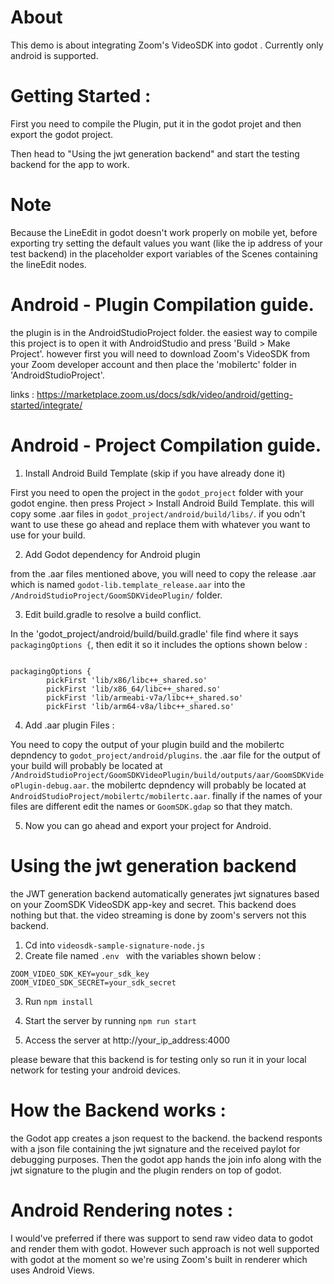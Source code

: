 # About

This demo is about integrating Zoom's VideoSDK into godot .
Currently only android is supported.

# Getting Started :
First you need to compile the Plugin, put it in the godot projet and then export the godot project.

Then head to "Using the jwt generation backend" and start the testing backend for the app to work.

# Note
Because the LineEdit in godot doesn't work properly on mobile yet, before exporting try setting the default values you want (like the ip address of your test backend) in the placeholder export variables of the Scenes containing the lineEdit nodes.

# Android - Plugin Compilation guide.

the plugin is in the AndroidStudioProject folder. the easiest way to compile this project is to open it with AndroidStudio and press 'Build > Make Project'. however first you will need to download Zoom's VideoSDK from your Zoom developer account and then place the 'mobilertc' folder in 'AndroidStudioProject'.

links :
https://marketplace.zoom.us/docs/sdk/video/android/getting-started/integrate/

# Android - Project Compilation guide.

1. Install Android Build Template (skip if you have already done it)

First you need to open the project in the ``` godot_project ``` folder with your godot engine. then press Project > Install Android Build Template. this will copy some .aar files in ``` godot_project/android/build/libs/ ```. if you odn't want to use these go ahead and replace them with whatever you want to use for your build.

2. Add Godot dependency for Android plugin

from the .aar files mentioned above, you will need to copy the release .aar which is named ```godot-lib.template_release.aar``` into the ```/AndroidStudioProject/GoomSDKVideoPlugin/``` folder.

3. Edit build.gradle to resolve a build conflict.

In the 'godot_project/android/build/build.gradle' file find where it says ``` packagingOptions { ```, then edit it so it includes the options shown below :

```

packagingOptions {
        pickFirst 'lib/x86/libc++_shared.so'
        pickFirst 'lib/x86_64/libc++_shared.so'
        pickFirst 'lib/armeabi-v7a/libc++_shared.so'
        pickFirst 'lib/arm64-v8a/libc++_shared.so'

```

4. Add .aar plugin Files :

You need to copy the output of your plugin build and the mobilertc depndency to ```godot_project/android/plugins```. the .aar file for the output of your build will probably be located at ```/AndroidStudioProject/GoomSDKVideoPlugin/build/outputs/aar/GoomSDKVideoPlugin-debug.aar```. the mobilertc depndency will probably be located at ```AndroidStudioProject/mobilertc/mobilertc.aar```. finally if the names of your files are different edit the names or ```GoomSDK.gdap``` so that they match.

5. Now you can go ahead and export your project for Android.



# Using the jwt generation backend

the JWT generation backend automatically generates jwt signatures based on your ZoomSDK VideoSDK app-key and secret. This backend does nothing but that. the video streaming is done by zoom's servers not this backend.

1. Cd into ```videosdk-sample-signature-node.js```
2. Create file named ``.env `` with the variables shown below :
```
ZOOM_VIDEO_SDK_KEY=your_sdk_key
ZOOM_VIDEO_SDK_SECRET=your_sdk_secret
```
3. Run ```npm install```

4. Start the server by running ```npm run start```

5. Access the server at http://your_ip_address:4000

please beware that this backend is for testing only so run it in your local network for testing your android devices.

# How the Backend works :

the Godot app creates a json request to the backend. the backend responts with a json file containing the jwt signature and the received paylot for debugging purposes. Then the godot app hands the join info along with the jwt signature to the plugin and the plugin renders on top of godot.


# Android Rendering notes :

I would've preferred if there was support to send raw video data to godot and render them with godot. However such approach is not well supported with godot at the moment so we're using Zoom's built in renderer which uses Android Views.
